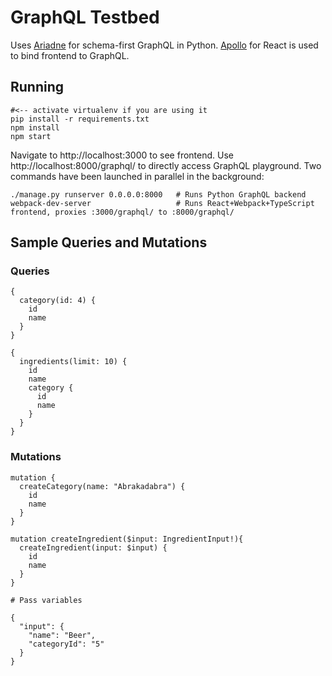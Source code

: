 # GraphQL Testbed

Uses [Ariadne](https://ariadnegraphql.org/) for schema-first GraphQL in Python.
[Apollo](https://www.apollographql.com/docs/react/) for React is used to bind frontend to GraphQL.

## Running

```
#<-- activate virtualenv if you are using it
pip install -r requirements.txt
npm install
npm start
```

Navigate to http://localhost:3000 to see frontend.
Use http://localhost:8000/graphql/ to directly access GraphQL playground.
Two commands have been launched in parallel in the background:

```
./manage.py runserver 0.0.0.0:8000   # Runs Python GraphQL backend
webpack-dev-server                   # Runs React+Webpack+TypeScript frontend, proxies :3000/graphql/ to :8000/graphql/
```

## Sample Queries and Mutations

### Queries

```
{
  category(id: 4) {
    id
    name
  }
}
```

```
{
  ingredients(limit: 10) {
    id
    name
    category {
      id
      name
    }
  }
}
```

### Mutations

```
mutation {
  createCategory(name: "Abrakadabra") {
    id
    name
  }
}
```

```
mutation createIngredient($input: IngredientInput!){
  createIngredient(input: $input) {
    id
    name
  }
}

# Pass variables

{
  "input": {
    "name": "Beer",
    "categoryId": "5"
  }
}
```
